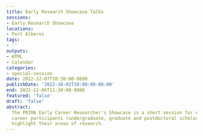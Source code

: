 ```yaml
---
title: Early Research Showcase Talks
sessions:
- Early Research Showcase
locations:
- Port Alberni
tags:
- ''
outputs:
- HTML
- Calendar
categories:
- special-session
date: 2022-12-07T10:30:00-0800
publishDate: '2022-10-01T10:00:00-08:00'
end: 2022-12-06T11:30:00-0800
featured: 'false'
draft: 'false'
abstract: 
  The PRIMA Early Career Researcher's Showcase is a short session for early
  career participants (undergraduate, graduate and postdoctoral scholars) to
  highlight their areas of research.
---
```

